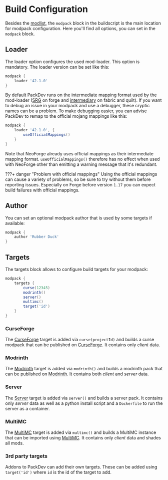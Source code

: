 # Build Configuration

Besides the [modlist](./modlist.md), the `modpack` block in the buildscript is the main location for modpack configuration.
Here you'll find all options, you can set in the `modpack` block.

## Loader

The loader option configures the used mod-loader.
This option is mandatory.
The loader version can be set like this:

```groovy
modpack {
    loader '42.1.0'
}
```

By default PackDev runs on the intermediate mapping format used by the mod-loader ([SRG](https://github.com/MinecraftForge/MCPConfig) on forge and [intermediary](https://github.com/FabricMC/intermediary) on fabric and quilt).
If you want to debug an issue in your modpack and use a debugger, these cryptic names can be a problem.
To make debugging easier, you can advise PackDev to remap to the official mojang mappings like this:

```groovy
modpack {
    loader '42.1.0', {
        useOfficialMappings()
    }
}
```

Note that NeoForge already uses official mappings as their intermediate mapping format.
`useOfficialMappings()` therefore has no effect when used with NeoForge other than emitting a warning message that it's redundant.

???+ danger "Problem with official mappings"
     Using the official mappings can cause a variety of problems, so be sure to try without them before reporting issues.
     Especially on Forge before version `1.17` you can expect build failures with official mappings.

## Author

You can set an optional modpack author that is used by some targets if available:

```groovy
modpack {
    author 'Rubber Duck'
}
```

## Targets

The targets block allows to configure build targets for your modpack:

```groovy
modpack {
    targets {
        curse(12345)
        modrinth()
        server()
        multimc()
        target('id')
    }
}
```

### CurseForge

The [CurseForge](../targets/curseforge.md) target is added via `curse(projectId)` and builds a curse modpack that can be published on [CurseForge](https://www.curseforge.com/minecraft/modpacks).
It contains only *client* data.

### Modrinth

The [Modrinth](../targets/modrinth.md) target is added via `modrinth()` and builds a modrinth pack that can be published on [Modrinth](https://modrinth.com/modpacks).
It contains both *client* and *server* data.

### Server

The [Server](../targets/server.md) target is added via `server()` and builds a server pack.
It contains only *server* data as well as a python install script and a `Dockerfile` to run the server as a container.

### MultiMC

The [MultiMC](../targets/multimc.md) target is added via `multimc()` and builds a MultiMC instance that can be imported using [MultiMC](https://multimc.org/).
It contains only *client* data and shades all mods.

### 3rd party targets

Addons to PackDev can add their own targets.
These can be added using `target('id')` where `id` is the id of the target to add.
